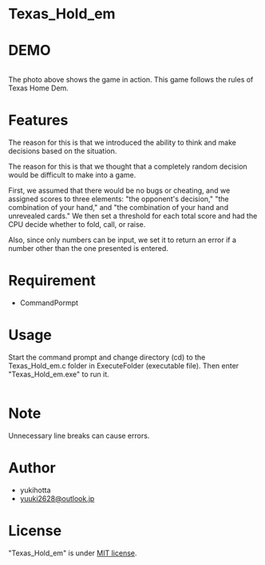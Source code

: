 # Texas_Hold_em


# DEMO

![]()

The photo above shows the game in action. This game follows the rules of Texas Home Dem.

# Features

The reason for this is that we introduced the ability to think and make decisions based on the situation.

The reason for this is that we thought that a completely random decision would be difficult to make into a game.

First, we assumed that there would be no bugs or cheating, and we assigned scores to three elements: "the opponent's decision," "the combination of your hand," and "the combination of your hand and unrevealed cards." We then set a threshold for each total score and had the CPU decide whether to fold, call, or raise.

Also, since only numbers can be input, we set it to return an error if a number other than the one presented is entered.

# Requirement

* CommandPormpt

# Usage

Start the command prompt and change directory (cd) to the Texas_Hold_em.c folder in ExecuteFolder (executable file). Then enter "Texas_Hold_em.exe" to run it.

![]()

# Note

Unnecessary line breaks can cause errors.

# Author

* yukihotta
* yuuki2628@outlook.jp

# License

"Texas_Hold_em" is under [MIT license](https://en.wikipedia.org/wiki/MIT_License).
